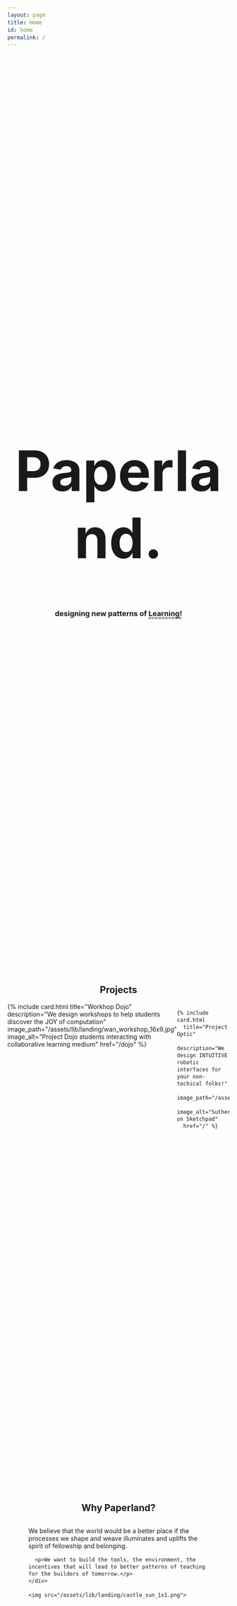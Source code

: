 ```yaml
---
layout: page
title: Home
id: home
permalink: /
---
```

<div class="hero_text">
  <h1>Paperland.</h1>
  <div>
    <h3>designing new patterns of <span class="fancy">Learning!</span></h3>
  </div>
</div>

<section class="projects" id="projects">
  <!-- header -->
  <h2 class="landing_header">Projects</h2>

  <div class="projects_layout">
    <!-- Project cards -->
    {% include card.html
      title="Workhop Dojo"
      description="We design workshops to help students discover the JOY of computation"
      image_path="/assets/lib/landing/wan_workshop_16x9.jpg"
      image_alt="Project Dojo students interacting with collaborative learning medium"
      href="/dojo" %}
    
    {% include card.html 
      title="Project Optic"
      description="We design INTUITIVE robotic interfaces for your non-techical folks!"
      image_path="/assets/lib/landing/ivansutherland.jpeg"
      image_alt="Sutherland on Sketchpad" 
      href="/" %}

  </div>
</section>



<section class="our_why">
  <h2 class="landing_header">Why Paperland?</h2>

  <div class="our_why_content">
    <div>
      <p>We believe that the world would be a better place if the processes we shape and weave illuminates and uplifts the spirit of fellowship and belonging.</p>

      <p>We want to build the tools, the environment, the incentives that will lead to better patterns of teaching for the builders of tomorrow.</p>
    </div>

    <img src="/assets/lib/landing/castle_sun_1x1.png">
  </div>
</section>



<section class="our_blog" id="blog">
  <h2 class="landing_header">Our blog</h2>

  <ul>
    {% assign recent_notes = site.notes | sort: "last_modified_at_timestamp" | reverse %}
    {% for note in recent_notes limit: 5 %}
      <li>
        {{ note.last_date | date: "%Y-%m-%d" }} — <a class="internal-link" href="{{ site.baseurl }}{{ note.url }}" data-tooltip="true">{{ note.title }}</a>
      </li>
    {% endfor %}
  </ul>

  <!-- <button>read more</button> -->
</section>



<section class="work_with_us" id="contact">
  <h2 class="landing_header">Work with us</h2>

  <div class="work_with_us_content">
    <div class="padding-right-large work_with_us_content_el_1">
      <p>Want to redesign your system from first principles?</p>

      <p>Want to augment your class with better programming tools?</p>

      <p>Want to improve how your technology is communicated to beginners?</p>

      <p>If you have a learning opportunity, we would love to have a chat with you!</p>
    </div>
    
    <form id="paper_form" class="col form-group card work_with_us_content_el_2" accept-charset="UTF-8" action="https://india.fly.dev/proxy/apps/guru/work" method="POST">
      <label for="name-input">Your Name *</label>
      <input id="name-input" type="text" name="name" placeholder="Alan Kay">

      <label for="email-input">Email *</label>
      <input id="email-input" type="email" name="email" placeholder="alan@paperland.in">

      <label for="company-input">Company/Org</label>
      <input id="company-input" type="text" name="company" placeholder="Xerox Parc">
      
      <label for="message-input">Your message *</label>
      <textarea id="message-input" name="message" rows="4" placeholder="There are more contexts than the one that we're in — the one that we think is reality"></textarea>
      
      <input type="hidden" name="return_url" value="{{ page.url | absolute_url }}">
      <span> &nbsp;  </span>
      <div class="h-captcha card" data-sitekey="7688737e-8d00-4c1e-acdc-828ee1c02e08"></div>
      <script src="https://js.hcaptcha.com/1/api.js" async defer></script>
      <span> &nbsp;  </span>
      <button type="submit">Submit</button>

    </form>
  </div>
  <div class="toast" id="toast-good">
    <i class="fa fa-check-circle"></i>
    <input class="alert-state" id="toast-alert" type="checkbox">

    <div class="alert alert-muted dismissible">
      Sent! To the desks <a class="internal-link" href="/about"> <b>@paperland</b></a>
      <label class="btn-close" for="toast-alert">X</label>
    </div>
  </div>
  
  <div class="toast" id="toast-bad">
    <i class="fa fa-check-circle"></i>
    <input class="alert-state" id="toast-alert" type="checkbox">

    <div class="alert alert-danger dismissible">
      Check the I am human checkbox!
      <label class="btn-close" for="toast-alert">X</label>
    </div>
  </div>
</section>




<style>
  h1 {
    font-weight: bold;
    font-size: 9em;
    @media (max-width: 768px) {
      font-size: 4em;
    }
  }

  section {
    padding-top: 10vh;
    padding-bottom: 10vh;
  }
  
  .hero_text {
    text-align: center;
    margin: 22vh 0 10vh;
    @media (max-width: 768px) {
      margin: 25vh 0 5vh;
    }

    div {
      margin: 0 3vw 0
    }
  }

  .fancy {
    position: relative;
    white-space: nowrap;
    &:after {
      --deco-height: 0.3125em;
      content: "";
      position: absolute;
      left: 0;
      right: 0;
      bottom: calc(var(--deco-height) * -0.625);
      height: var(--deco-height);
      background-image: url("data:image/svg+xml,%3Csvg width='100' height='64' fill='none' xmlns='http://www.w3.org/2000/svg'%3E%3Cg clip-path='url(%23a)'%3E%3Cpath d='M-17 30.5C-1 22 72-4 54 13 37.9 28.2-2.5 57.5 16 55.5s72-29 104-40' stroke='%23000000' stroke-width='10'/%3E%3C/g%3E%3Cdefs%3E%3CclipPath id='a'%3E%3Cpath fill='%23fff' d='M0 0h100v64H0z'/%3E%3C/clipPath%3E%3C/defs%3E%3C/svg%3E%0A");
      background-size: auto 100%;
      background-repeat: round;
      background-position: 0em;
    }
  }
  body.night-mode {
    .fancy {
      position: relative;
      white-space: nowrap;
      &:after {
        --deco-height: 0.3125em;
        content: "";
        position: absolute;
        left: 0;
        right: 0;
        bottom: calc(var(--deco-height) * -0.625);
        height: var(--deco-height);
        background-image: url("data:image/svg+xml,%3Csvg width='100' height='64' fill='none' xmlns='http://www.w3.org/2000/svg'%3E%3Cg clip-path='url(%23a)'%3E%3Cpath d='M-17 30.5C-1 22 72-4 54 13 37.9 28.2-2.5 57.5 16 55.5s72-29 104-40' stroke='%23cccccc' stroke-width='10'/%3E%3C/g%3E%3Cdefs%3E%3CclipPath id='a'%3E%3Cpath fill='%23fff' d='M0 0h100v64H0z'/%3E%3C/clipPath%3E%3C/defs%3E%3C/svg%3E%0A");
        background-size: auto 100%;
        background-repeat: round;
        background-position: 0em;
      }
    }
  }

  .landing_header {
    text-align: center;
  }

  .projects .projects_layout {
    display: flex;
    @media (max-width: 640px) {
      flex-direction: column;
    }
  }

  body.night-mode {
    .projects {
      .card {
        .card-text {
          color: #ccc; 
        }
      }
    }
  }

  .our_why {
    padding-left: 20%; 
    padding-right: 20%; 
    @media (max-width: 1048px) {
      padding-left: 5%; 
      padding-right: 5%; 
    }
    
    .our_why_content {
      display: flex;
      @media (max-width: 768px) {
        flex-direction: column;
      }

      div {
        margin: 0 5%;
        @media (max-width: 768px) {
          margin: 0;
        }
      }

      img {
        width: 20vw;
        height: 20vw;
        @media (max-width: 768px) {
          width: 100vw;
          height: auto;
        }
      }

    }
  }

  .our_blog {
    padding-bottom: 100px; 
  }

  .work_with_us {
    padding-bottom: 100px;
    
    .work_with_us_content {
      display: flex;
      justify-content: center;

      @media (max-width: 768px) {
        flex-direction: column;
      }

      .work_with_us_content_el_1 {
        flex-basis: 60%;
      }
      .work_with_us_content_el_2 {
        flex-basis: 40%;
        
        label {
          margin-bottom: 0;
          margin-top: 10px;
        }
      }
    }

    .name_inputs {
      display: flex;
      justify-content: space-between;
    }

    .submit_button {
      margin: 1rem;
    }
  }
  
  .toast {
    position: fixed;
    bottom: 20px;
    right: 0vh;
    transform: translateX(-50%);
    padding: 10px 20px;
    z-index: 9999;
    opacity: 0;
    visibility: hidden;
    display: none;
    animation: fade-in 10s ease-in-out forwards;
  }

  @keyframes fade-in {
    0% {
      opacity: 0;
      visibility: visible;
      transform: translateX(-50%) translateY(20px);
    }
    15% {
      opacity: 1;
      visibility: visible;
      transform: translateX(-50%) translateY(0);
    }
    
    90% {
      opacity: 0;
      visibility: hidden;
      transform: translateX(-50%) translateY(0);
    }
    
    100% {
      opacity: 0;
      display: none;
      transform: translateX(-50%) translateY(0);
    }
  }
</style>

<script>

  const urlParams = new URLSearchParams(window.location.search)
  if (urlParams.get('sent') == "true"){
   const element = document.getElementById('toast-good');
   element.style.display = 'block'; // Show the element
   }
    else if (urlParams.get('sent') == "false") {
    const element = document.getElementById('toast-bad');
    element.style.display = 'block'; // Show the element
    }
  


</script>


